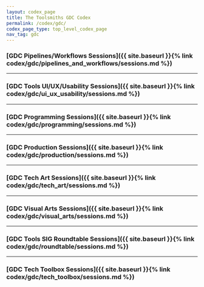 ```yaml
---
layout: codex_page
title: The Toolsmiths GDC Codex
permalink: /codex/gdc/
codex_page_type: top_level_codex_page
nav_tag: gdc
---
```


### [GDC Pipelines/Workflows Sessions]({{ site.baseurl }}{% link codex/gdc/pipelines_and_workflows/sessions.md %})

------

### [GDC Tools UI/UX/Usability Sessions]({{ site.baseurl }}{% link codex/gdc/ui_ux_usability/sessions.md %})

------

### [GDC Programming Sessions]({{ site.baseurl }}{% link codex/gdc/programming/sessions.md %})

------

### [GDC Production Sessions]({{ site.baseurl }}{% link codex/gdc/production/sessions.md %})

------

### [GDC Tech Art Sessions]({{ site.baseurl }}{% link codex/gdc/tech_art/sessions.md %})

------

### [GDC Visual Arts Sessions]({{ site.baseurl }}{% link codex/gdc/visual_arts/sessions.md %})

------

### [GDC Tools SIG Roundtable Sessions]({{ site.baseurl }}{% link codex/gdc/roundtable/sessions.md %})

------

### [GDC Tech Toolbox Sessions]({{ site.baseurl }}{% link codex/gdc/tech_toolbox/sessions.md %})